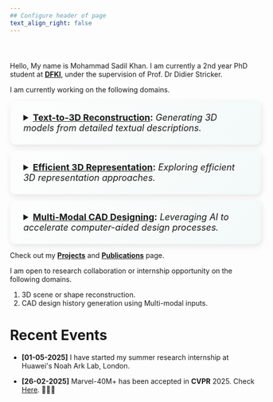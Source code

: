 ```yaml
---
## Configure header of page
text_align_right: false
---
```


<style>
@keyframes wave {
  0% { transform: rotate(0deg); }
  10% { transform: rotate(14deg); }
  20% { transform: rotate(-8deg); }
  30% { transform: rotate(14deg); }
  40% { transform: rotate(-4deg); }
  50% { transform: rotate(10deg); }
  60% { transform: rotate(0deg); }
  100% { transform: rotate(0deg); }
}

.hand-wave {
  display: inline-block;
  animation: wave 1.5s infinite; /* Infinite looping animation */
  transform-origin: 70% 70%; /* Adjust origin to make it look natural */
  font-size: 72px; /* Default size */
}

.welcome {
  font-size: 72px;
  font-weight: bold;
  margin: 0;
}

.heading {
  margin-top: -60px;
  text-align: center; /* Center-align the heading */
  line-height: 1.2;
}

/* Animation enhancement for the heading */
@keyframes textSlideIn {
  from {
    opacity: 0;
    transform: translateY(-20px);
  }
  to {
    opacity: 1;
    transform: translateY(0);
  }
}

.heading {
  animation: textSlideIn 1.2s ease-in-out; /* Smooth slide-in animation for the text */
}

/* Responsive adjustments for smaller screens */
@media (max-width: 768px) {
  .hand-wave {
    font-size: 48px; /* Reduce emoji size */
  }

  .welcome {
    font-size: 48px; /* Reduce text size */
  }

  .heading {
    margin-top: -30px; /* Adjust spacing for smaller screens */
  }
}

/* Additional hover effect for the waving hand */
.hand-wave:hover {
  animation: wave 0.8s infinite; /* Faster waving animation on hover */
  color: #007bff; /* Change emoji color when hovered */
}


/* Styling for the <details> container */
details {
  background: linear-gradient(135deg, rgba(255, 255, 255, 0.2), rgba(46, 191, 165, 0.05)); 
  backdrop-filter: blur(10px); /* Frosted glass effect */
  border-radius: 12px; /* Smooth rounded corners */
  margin: 12px 0;
  padding: 14px 18px;
  border: 1px solid rgba(255, 255, 255, 0.3);
  box-shadow: 2px 4px 12px rgba(0, 0, 0, 0.1);
  transition: all 0.4s ease-in-out;
}

/* Summary section - clickable title */
summary {
  font-size: 18px;
  cursor: pointer;
  align-items: center;
  justify-content: space-between;
  padding: 8px;
  transition: color 0.3s ease-in-out;
}

/* Add hover effect on summary */
summary:hover {
  color: #007bff; /* Change color when hovered */
}

/* Add a plus (+) and minus (-) indicator */
summary::after {
  font-size: 20px;
  font-weight: bold;
  transition: transform 0.3s ease-in-out;
   
}

/* Change the plus to minus when details are open */
details[open] summary::after {
  transform: rotate(180deg);
  
}

/* Styling for expanded content */
details[open] {
  border: 1px solid #007bff;
}

/* Inside the details (list items) */
details ul {
  margin-top: 8px;
  padding-left: 10%;
  list-style-type: circle;
}

/* Style the list items */
details ul li {
  font-size: 16px;
  padding: 4px 0;
}

/* Fade-in effect when opening */
details[open] > ul, details[open] > p {
  animation: fadeIn 0.4s ease-in-out;
}

/* Keyframe animation for fade-in effect */
@keyframes fadeIn {
  from {
    opacity: 0;
    transform: translateY(-5px);
  }
  to {
    opacity: 1;
    transform: translateY(0);
  }
}


</style>

<script>
document.addEventListener("DOMContentLoaded", function () {
  const detailsElements = document.querySelectorAll("details");

  detailsElements.forEach((detail) => {
    detail.addEventListener("toggle", function () {
      if (this.open) {
        let content = this.querySelector("ul, p");
        if (content) {
          let maxHeight = content.scrollHeight + "px";
          content.style.maxHeight = maxHeight;
        }
      } else {
        let content = this.querySelector("ul, p");
        if (content) {
          content.style.maxHeight = "0px";
        }
      }
    });
  });
});
</script>



<!-- Subheadline -->
<div class="heading">
  <span class="welcome">Welcome</span>
  <span class="hand-wave">👋</span>
</div>


Hello, My name is Mohammad Sadil Khan. I am currently a 2nd year PhD student at [**DFKI**](https://av.dfki.de/members/sadil-khan/), under the supervision of Prof. Dr Didier Stricker. 

I am currently working on the following domains.

<details><summary><strong> <u>Text-to-3D Reconstruction</u>:</strong> <i> Generating 3D models from detailed textual descriptions. </i> </summary>
<ul>
    <li><a href="https://arxiv.org/abs/2411.17945">MARVEL-40M+</a>: The largest and the most descriptive 3D Captioning Dataset (CVPR 2025). </li>
    </ul>
</details>

<details><summary><strong><u>Efficient 3D Representation</u>:</strong> <i>Exploring efficient 3D representation approaches. </i> </summary>
<p> Coming Soon </p>
</details>

<details><summary><strong><u>Multi-Modal CAD Designing</u>:</strong> <i> Leveraging AI to accelerate computer-aided design processes. </i></summary>
  <ul>
    <li><a href="https://sadilkhan.github.io/text2cad-project/">TextCAD</a>: <span> Generate Editable CAD models from text prompts (NeurIPS 2024 - Spotlight). </span> </li>
    <li><a href="http://skazizali.com/cadsignet.github.io/">CAD-SIGNet</a>: Generate Full CAD design history from point clouds (CVPR 2024 - Highlight)..</li>
  </ul>
</details>


Check out my [**Projects**](/projects) and [**Publications**](/publications/) page.


I am open to research collaboration or internship opportunity on the following domains.

1. 3D scene or shape reconstruction.
2. CAD design history generation using Multi-modal inputs.



# Recent Events


- **[01-05-2025]** I have started my summer research internship at Huawei's Noah Ark Lab, London.

- **[26-02-2025]** Marvel-40M+ has been accepted in **CVPR** 2025. Check [Here](/publications/). 🎉🎉🎉






